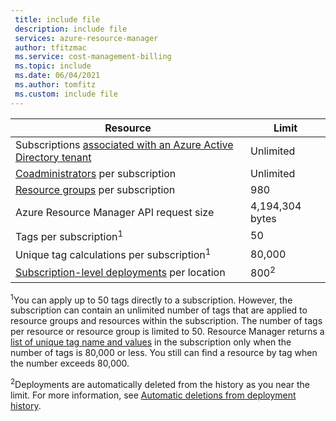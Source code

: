 ```yaml
---
 title: include file
 description: include file
 services: azure-resource-manager
 author: tfitzmac
 ms.service: cost-management-billing
 ms.topic: include
 ms.date: 06/04/2021
 ms.author: tomfitz
 ms.custom: include file
---
```


| Resource | Limit |
| --- | --- |
| Subscriptions [associated with an Azure Active Directory tenant](../articles/active-directory/fundamentals/active-directory-how-subscriptions-associated-directory.md) | Unlimited |
| [Coadministrators](../articles/cost-management-billing/manage/add-change-subscription-administrator.md) per subscription |Unlimited |
| [Resource groups](../articles/azure-resource-manager/management/overview.md) per subscription |980 |
| Azure Resource Manager API request size |4,194,304 bytes |
| Tags per subscription<sup>1</sup> |50 |
| Unique tag calculations per subscription<sup>1</sup> | 80,000 |
| [Subscription-level deployments](../articles/azure-resource-manager/templates/deploy-to-subscription.md) per location | 800<sup>2</sup> |

<sup>1</sup>You can apply up to 50 tags directly to a subscription. However, the subscription can contain an unlimited number of tags that are applied to resource groups and resources within the subscription. The number of tags per resource or resource group is limited to 50. Resource Manager returns a [list of unique tag name and values](/rest/api/resources/tags) in the subscription only when the number of tags is 80,000 or less. You still can find a resource by tag when the number exceeds 80,000.

<sup>2</sup>Deployments are automatically deleted from the history as you near the limit. For more information, see [Automatic deletions from deployment history](../articles/azure-resource-manager/templates/deployment-history-deletions.md).